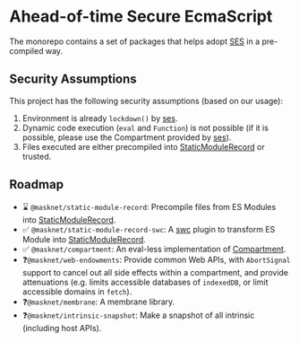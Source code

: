 # Ahead-of-time Secure EcmaScript

The monorepo contains a set of packages that helps adopt [SES](https://github.com/tc39/proposal-ses) in a pre-compiled
way.

## Security Assumptions

This project has the following security assumptions (based on our usage):

1.  Environment is already `lockdown()` by [ses](https://github.com/endojs/endo/tree/master/packages/ses).
2.  Dynamic code execution (`eval` and `Function`) is not possible (if it is possible, please use the Compartment
    provided by [ses](https://github.com/endojs/endo/tree/master/packages/ses)).
3.  Files executed are either precompiled into [StaticModuleRecord][1] or trusted.

## Roadmap

-   ⌛ `@masknet/static-module-record`: Precompile files from ES Modules into [StaticModuleRecord][1].
-   ✅ `@masknet/static-module-record-swc`: A [swc][2] plugin to transform ES Module into [StaticModuleRecord][1].
-   ✅ `@masknet/compartment`: An eval-less implementation of [Compartment][3].
-   ❓`@masknet/web-endowments`: Provide common Web APIs, with `AbortSignal` support to cancel out all side
    effects within a compartment, and provide attenuations (e.g. limits accessible databases of `indexedDB`, or limit
    accessible domains in `fetch`).
-   ❓`@masknet/membrane`: A membrane library.
-   ❓`@masknet/intrinsic-snapshot`: Make a snapshot of all intrinsic (including host APIs).

[1]: https://github.com/tc39/proposal-compartments/blob/775024d93830ee6464363b4b373d9353425a0776/README.md#sketch
[2]: https://github.com/swc-project/swc
[3]: https://github.com/tc39/proposal-compartments/blob/775024d93830ee6464363b4b373d9353425a0776/README.md#compartments
